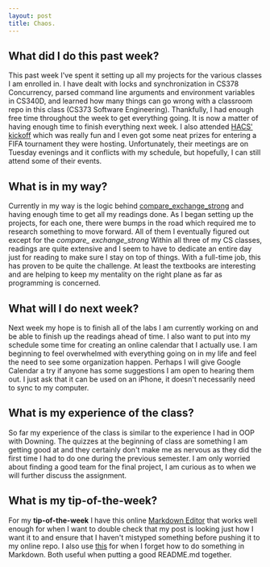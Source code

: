 ```yaml
---
layout: post
title: Chaos.
---
```

## What did I do this past week?
This past week I've spent it setting up all my projects for the various classes I am enrolled in. I have dealt with locks and synchronization in CS378 Concurrency, parsed command line arguments and environment variables in CS340D, and learned how many things can go wrong with a classroom repo in this class (CS373 Software Engineering). Thankfully, I had enough free time throughout the week to get everything going. It is now a matter of having enough time to finish everything next week. I also attended [HACS' kickoff](https://www.cs.utexas.edu/users/hacs/) which was really fun and I even got some neat prizes for entering a FIFA tournament they were hosting. Unfortunately, their meetings are on Tuesday evenings and it conflicts with my schedule, but hopefully, I can still attend some of their events. 

## What is in my way?
Currently in my way is the logic behind [compare_exchange_strong](http://www.cplusplus.com/reference/atomic/atomic/compare_exchange_strong/) and having enough time to get all my readings done. As I began setting up the projects, for each one, there were bumps in the road which required me to research something to move forward. All of them I eventually figured out except for the *compare_ exchange_strong* Within all three of my CS classes, readings are quite extensive and I seem to have to dedicate an entire day just for reading to make sure I stay on top of things. With a full-time job, this has proven to be quite the challenge. At least the textbooks are interesting and are helping to keep my mentality on the right plane as far as programming is concerned.

## What will I do next week?
Next week my hope is to finish all of the labs I am currently working on and be able to finish up the readings ahead of time. I also want to put into my schedule some time for creating an online calendar that I actually use. I am beginning to feel overwhelmed with everything going on in my life and feel the need to see some organization happen. Perhaps I will give Google Calendar a try if anyone has some suggestions I am open to hearing them out. I just ask that it can be used on an iPhone, it doesn't necessarily need to sync to my computer. 

## What is my experience of the class? 
So far my experience of the class is similar to the experience I had in OOP with Downing. The quizzes at the beginning of class are something I am getting good at and they certainly don't make me as nervous as they did the first time I had to do one during the previous semester. I am only worried about finding a good team for the final project, I am curious as to when we will further discuss the assignment. 

## What is my tip-of-the-week?
For my **tip-of-the-week** I have this online [Markdown Editor](https://dillinger.io/) that works well enough for when I want to double check that my post is looking just how I want it to and ensure that I haven't mistyped something before pushing it to my online repo. I also use [this](https://github.com/adam-p/markdown-here/wiki/Markdown-Cheatsheet) for when I forget how to do something in Markdown. Both useful when putting a good README.md together.